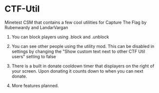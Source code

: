 # CTF-Util
 Minetest CSM that contains a few cool utilities for Capture The Flag by Rubenwardy and LandarVargan


 1. You can block players using .block and .unblock

 2. You can see other people using the utility mod. This can be disabled in settings by changing the "Show custom text next to other CTF Util users" setting to false

 3. There is a built in donate cooldown timer that displayers on the right of your screen. Upon donating it counts down to when you can next donate.

 4. More features planned.
